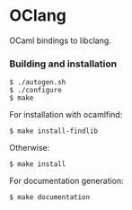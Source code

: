 # OClang
OCaml bindings to libclang.

### Building and installation

    $ ./autogen.sh
    $ ./configure
    $ make

For installation with ocamlfind:

    $ make install-findlib

Otherwise:

    $ make install

For documentation generation:

    $ make documentation
